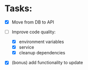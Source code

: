 

# Tasks:

- [x] Move from DB to API
- [ ] Improve code quality:
  - [x] environment variables
  - [x] service
  - [x] cleanup dependencies
- [x] (bonus) add functionality to update


